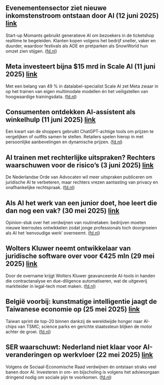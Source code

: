 ## Evenementensector ziet nieuwe inkomstenstroom ontstaan door AI (12 juni 2025) [link](https://fd.nl/bedrijfsleven/1557267/evenementensector-ziet-nieuwe-inkomstenstroom-ontstaan-door-ai)

Start-up Momants gebruikt generatieve AI om bezoekers in de ticketshop realtime te begeleiden. Klanten kopen volgens het bedrijf sneller, vaker en duurder, waardoor festivals als ADE en pretparken als SnowWorld hun omzet zien stijgen. ([fd.nl][1])

## Meta investeert bijna \$15 mrd in Scale AI (11 juni 2025) [link](https://fd.nl/tech-en-innovatie/1558481/meta-investeert-bijna-15-mrd-in-start-up-scale-ai)

Met een belang van 49 % in datalabel-specialist Scale AI zet Meta zwaar in op het trainen van eigen multimodale modellen én het veiligstellen van hoogwaardige trainings­data. ([fd.nl][2])

## Consumenten ontdekken AI-assistent als winkelhulp (11 juni 2025) [link](https://fd.nl/bedrijfsleven/1558472/consumenten-ontdekken-ai-assistent-als-winkelhulp)

Een kwart van de shoppers gebruikt ChatGPT-achtige tools om prijzen te vergelijken of outfits samen te stellen. Retailers spelen hierop in met persoonlijke aanbevelingen en dynamische prijzen. ([fd.nl][3])

## AI trainen met rechterlijke uitspraken? Rechters waarschuwen voor de risico’s (3 juni 2025) [link](https://fd.nl/economie/1557712/ai-trainen-met-rechterlijke-uitspraken-rechters-waarschuwen-voor-de-risicos)

De Nederlandse Orde van Advocaten wil meer uitspraken publiceren om juridische AI te verbeteren, maar rechters vrezen aantasting van privacy en onafhankelijke rechtspraak. ([fd.nl][4])

## Als AI het werk van een junior doet, hoe leert die dan nog een vak? (30 mei 2025) [link](https://fd.nl/opinie/1557234/als-ai-het-werk-van-een-junior-doet-hoe-leert-die-dan-nog-een-vak)

Opinion-stuk over het verdwijnen van routinetaken: bedrijven moeten nieuwe leerroutes ontwikkelen zodat jonge professionals toch doorgroeien als AI het ‘eenvoudige werk’ overneemt. ([fd.nl][5])

## Wolters Kluwer neemt ontwikkelaar van juridische software over voor €425 mln (29 mei 2025) [link](https://fd.nl/financiele-markten/1557486/wolters-kluwer-neemt-ontwikkelaar-van-juridische-software-over-voor-425-mln)

Door de overname krijgt Wolters Kluwer geavanceerde AI-tools in handen die contractanalyse en due-diligence automatiseren, wat de uitgeverij marktleider in legal-tech moet maken. ([fd.nl][6])

## België voorbij: kunstmatige intelligentie jaagt de Taiwanese economie op (25 mei 2025) [link](https://fd.nl/economie/1555988/belgie-voorbij-kunstmatige-intelligie-jaagt-de-taiwanese-economie-op)

Taiwan sprint de top-20 binnen dankzij de wereldwijde honger naar AI-chips van TSMC; science parks en gerichte staatssteun blijken de motor achter de groei. ([fd.nl][7])

## SER waarschuwt: Nederland niet klaar voor AI-veranderingen op werkvloer (22 mei 2025) [link](https://fd.nl/economie/1556892/ser-waarschuwt-nederland-niet-klaar-voor-ai-veranderingen-op-werkvloer)

Volgens de Sociaal-Economische Raad verdwijnen én ontstaan straks veel banen door AI. Investeren in om- en bijscholing is volgens het adviesorgaan dringend nodig om sociale pijn te voorkomen. ([fd.nl][8])

[1]: https://fd.nl/bedrijfsleven/1557267/evenementensector-ziet-nieuwe-inkomstenstroom-ontstaan-door-ai "Evenementensector ziet nieuwe inkomstenstroom ontstaan door AI"
[2]: https://fd.nl/tech-en-innovatie/1558481/meta-investeert-bijna-15-mrd-in-start-up-scale-ai "Meta investeert bijna $15 mrd in Scale AI"
[3]: https://fd.nl/bedrijfsleven/1558472/consumenten-ontdekken-ai-assistent-als-winkelhulp "Consumenten ontdekken AI-assistent als winkelhulp"
[4]: https://fd.nl/economie/1557712/ai-trainen-met-rechterlijke-uitspraken-rechters-waarschuwen-voor-de-risicos "AI trainen met rechterlijke uitspraken? Rechters waarschuwen voor de risico’s"
[5]: https://fd.nl/opinie/1557234/als-ai-het-werk-van-een-junior-doet-hoe-leert-die-dan-nog-een-vak "Als AI het werk van een junior doet, hoe leert die dan nog een vak?"
[6]: https://fd.nl/financiele-markten/1557486/wolters-kluwer-neemt-ontwikkelaar-van-juridische-software-over-voor-425-mln "Wolters Kluwer neemt ontwikkelaar van juridische software over voor €425 mln"
[7]: https://fd.nl/economie/1555988/belgie-voorbij-kunstmatige-intelligentie-jaagt-de-taiwanese-economie-op "België voorbij: kunstmatige intelligentie jaagt de Taiwanese economie op"
[8]: https://fd.nl/economie/1556892/ser-waarschuwt-nederland-niet-klaar-voor-ai-veranderingen-op-werkvloer "SER waarschuwt: Nederland niet klaar voor AI-veranderingen op werkvloer "

